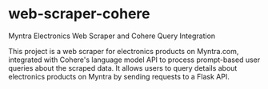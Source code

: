 # web-scraper-cohere
Myntra Electronics Web Scraper and Cohere Query Integration

This project is a web scraper for electronics products on Myntra.com, integrated with Cohere's language model API to process prompt-based user queries about the scraped data. It allows users to query details about electronics products on Myntra by sending requests to a Flask API.
